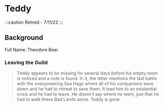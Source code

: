 # Teddy

:::caution Retired - 7/11/22
:::

## Background

Full Name: Theodore Bear

### Leaving the Guild

> Teddy appears to be missing for several days before his empty room is noticed and a note is found. In it, the letter mentions the last battle with the overpowering Sea Hags where all of his companions were down and he had to retreat to save them.  It lead him to an existential crisis and he had to leave. He doesn't say where he went, just that he had to walk these Bad Lands alone. Teddy is gone.